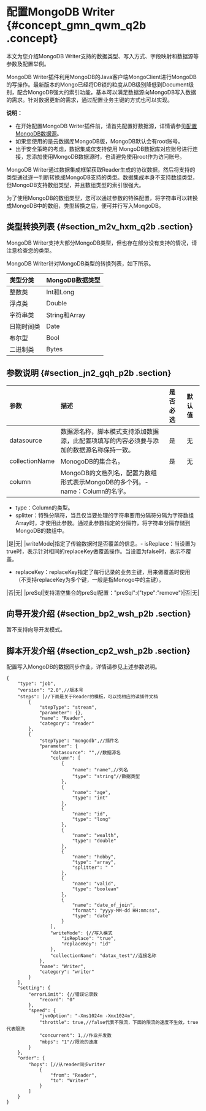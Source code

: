 # 配置MongoDB Writer {#concept_gmn_qwm_q2b .concept}

本文为您介绍MongoDB Writer支持的数据类型、写入方式、字段映射和数据源等参数及配置举例。

MongoDB Writer插件利用MongoDB的Java客户端MongoClient进行MongoDB的写操作。最新版本的Mongo已经将DB锁的粒度从DB级别降低到Document级别，配合MongoDB强大的索引功能，基本可以满足数据源向MongoDB写入数据的需求。针对数据更新的需求，通过配置业务主键的方式也可以实现。

**说明：** 

-   在开始配置MongoDB Writer插件前，请首先配置好数据源，详情请参见[配置MongoDB数据源](intl.zh-CN/使用指南/数据集成/数据源配置/配置MongoDB数据源.md#)。
-   如果您使用的是云数据库MongoDB版，MongoDB默认会有root账号。
-   出于安全策略的考虑，数据集成仅支持使用 MongoDB数据库对应账号进行连接，您添加使用MongoDB数据源时，也请避免使用root作为访问账号。

MongoDB Writer通过数据集成框架获取Reader生成的协议数据，然后将支持的类型通过逐一判断转换成MongoDB支持的类型。数据集成本身不支持数组类型，但MongoDB支持数组类型，并且数组类型的索引很强大。

为了使用MongoDB的数组类型，您可以通过参数的特殊配置，将字符串可以转换成MongoDB中的数组，类型转换之后，便可并行写入MongoDB。

## 类型转换列表 {#section_m2v_hxm_q2b .section}

MongoDB Writer支持大部分MongoDB类型，但也存在部分没有支持的情况，请注意检查您的类型。

MongoDB Writer针对MongoDB类型的转换列表，如下所示。

|类型分类|MongoDB数据类型|
|:---|:----------|
|整数类|Int和Long|
|浮点类|Double|
|字符串类|String和Array|
|日期时间类|Date|
|布尔型|Bool|
|二进制类|Bytes|

## 参数说明 {#section_jn2_gqh_p2b .section}

|参数|描述|是否必选|默认值|
|:-|:-|:---|:--|
|datasource|数据源名称，脚本模式支持添加数据源，此配置项填写的内容必须要与添加的数据源名称保持一致。|是|无|
|collectionName|MonogoDB的集合名。|是|无|
|column|MongoDB的文档列名，配置为数组形式表示MongoDB的多个列。-   name：Column的名字。
-   type：Column的类型。
-   splitter：特殊分隔符，当且仅当要处理的字符串要用分隔符分隔为字符数组Array时，才使用此参数。通过此参数指定的分隔符，将字符串分隔存储到MongoDB的数组中。

|是|无|
|writeMode|指定了传输数据时是否覆盖的信息。-   isReplace：当设置为true时，表示针对相同的replaceKey做覆盖操作。当设置为false时，表示不覆盖。
-   replaceKey：replaceKey指定了每行记录的业务主键，用来做覆盖时使用（不支持replaceKey为多个键，一般是指Monogo中的主键）。

|否|无|
|preSql|支持清空集合的preSql配置："preSql":\{"type":"remove"\}|否|无|

## 向导开发介绍 {#section_bp2_wsh_p2b .section}

暂不支持向导开发模式。

## 脚本开发介绍 {#section_cp2_wsh_p2b .section}

配置写入MongoDB的数据同步作业，详情请参见上述参数说明。

```language-json
{
    "type": "job",
    "version": "2.0",//版本号
    "steps": [//下面是关于Reader的模板，可以找相应的读插件文档
        {
            "stepType": "stream",
            "parameter": {},
            "name": "Reader",
            "category": "reader"
        },
        {
            "stepType": "mongodb",//插件名
            "parameter": {
                "datasource": "",//数据源名
                "column": [
                    {
                        "name": "name",//列名
                        "type": "string"//数据类型
                    },
                    {
                        "name": "age",
                        "type": "int"
                    },
                    {
                        "name": "id",
                        "type": "long"
                    },
                    {
                        "name": "wealth",
                        "type": "double"
                    },
                    {
                        "name": "hobby",
                        "type": "array",
                        "splitter": " "
                    },
                    {
                        "name": "valid",
                        "type": "boolean"
                    },
                    {
                        "name": "date_of_join",
                        "format": "yyyy-MM-dd HH:mm:ss",
                        "type": "date"
                    }
                ],
                "writeMode": {//写入模式
                    "isReplace": "true",
                    "replaceKey": "id"
                },
                "collectionName": "datax_test"//连接名称
            },
            "name": "Writer",
            "category": "writer"
        }
    ],
    "setting": {
        "errorLimit": {//错误记录数
            "record": "0"
        },
        "speed": {
            "jvmOption": "-Xms1024m -Xmx1024m",
            "throttle": true,//false代表不限流，下面的限流的速度不生效，true代表限流
            "concurrent": 1,//作业并发数
            "mbps": "1"//限流的速度
        }
    },
    "order": {
        "hops": [//从reader同步writer
            {
                "from": "Reader",
                "to": "Writer"
            }
        ]
    }
}
```

